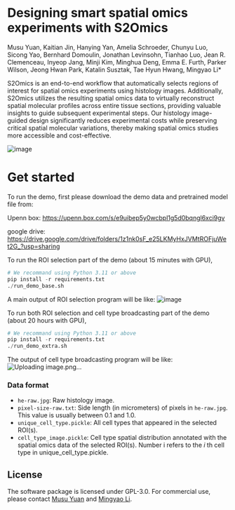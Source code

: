 # Designing smart spatial omics experiments with S2Omics
Musu Yuan, Kaitian Jin, Hanying Yan, Amelia Schroeder, Chunyu Luo, Sicong Yao, Bernhard Domoulin, Jonathan Levinsohn, Tianhao Luo, Jean R. Clemenceau, Inyeop Jang, Minji Kim, Minghua Deng, Emma E. Furth, Parker Wilson, Jeong Hwan Park, Katalin Susztak, Tae Hyun Hwang, Mingyao Li*

S2Omics is an end-to-end workflow that automatically selects regions of interest for spatial omics experiments using histology images. Additionally, S2Omics utilizes the resulting spatial omics data to virtually reconstruct spatial molecular profiles across entire tissue sections, providing valuable insights to guide subsequent experimental steps. Our histology image-guided design significantly reduces experimental costs while preserving critical spatial molecular variations, thereby making spatial omics studies more accessible and cost-effective.

![image](https://github.com/user-attachments/assets/d3dadce0-acb7-4a66-ae41-99e542e3d49b)

# Get started
To run the demo, first please download the demo data and pretrained model file from:

Upenn box: https://upenn.box.com/s/e9uibep5y0wcbpl1g5d0bqngl6xci9gv

google drive: https://drive.google.com/drive/folders/1z1nk0sF_e25LKMyHxJVMtROFjuWet2G_?usp=sharing

To run the ROI selection part of the demo (about 15 minutes with GPU),
```python
# We recommand using Python 3.11 or above
pip install -r requirements.txt
./run_demo_base.sh
```

A main output of ROI selection program will be like:
![image](https://github.com/user-attachments/assets/78d27db4-a740-4605-b440-5dc1a07a93b7)

To run both ROI selection and cell type broadcasting part of the demo (about 20 hours with GPU),
```python
# We recommand using Python 3.11 or above
pip install -r requirements.txt
./run_demo_extra.sh
```

The output of cell type broadcasting program will be like:
![Uploading image.png…]()

### Data format

- `he-raw.jpg`: Raw histology image.
- `pixel-size-raw.txt`: Side length (in micrometers) of pixels in `he-raw.jpg`. This value is usually between 0.1 and 1.0.
- `unique_cell_type.pickle`: All cell types that appeared in the selected ROI(s).
- `cell_type_image.pickle`: Cell type spatial distribution annotated with the spatial omics data of the selected ROI(s). Number i refers to the *i* th cell type in unique_cell_type.pickle.

## License

The software package is licensed under GPL-3.0.
For commercial use, please contact
[Musu Yuan](mailto:musu990519@gmail.com) and
[Mingyao Li](mailto:mingyao@pennmedicine.upenn.edu).
